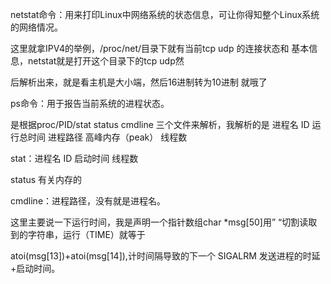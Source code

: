 netstat命令：用来打印Linux中网络系统的状态信息，可让你得知整个Linux系统的网络情况。

这里就拿IPV4的举例，/proc/net/目录下就有当前tcp udp 的连接状态和 基本信息，netstat就是打开这个目录下的tcp udp然

后解析出来，就是看主机是大小端，然后16进制转为10进制 就哦了















ps命令：用于报告当前系统的进程状态。







是根据proc/PID/stat status cmdline 三个文件来解析，我解析的是 进程名 ID 运行总时间 进程路径 高峰内存（peak） 线程数



stat：进程名  ID 启动时间 线程数

status 有关内存的

cmdline：进程路径，没有就是进程名。

这里主要说一下运行时间，我是声明一个指针数组char \*msg\[50\]用” “切割读取到的字符串，运行（TIME）就等于

atoi\(msg\[13\]\)+atoi\(msg\[14\]\),计时间隔导致的下一个 SIGALRM 发送进程的时延+启动时间。

